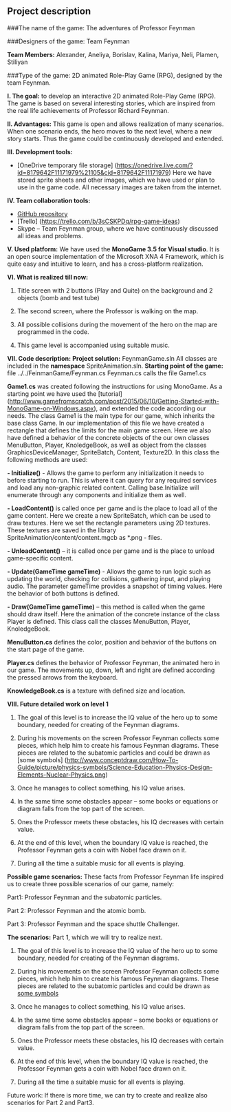 ## Project description


###The name of the game: The adventures of Professor Feynman

###Designers of the game: Team Feynman

**Team Members:** Alexander, Aneliya, Borislav, Kalina, Mariya, Neli, Plamen, Stiliyan   

###Type of the game: 2D animated Role-Play Game (RPG), designed by the team Feynman. 

**I. The goal:** to develop an interactive 2D animated Role-Play Game (RPG).  The game is based on several interesting stories, which are inspired from the real life achievements of Professor Richard Feynman. 

**II. Advantages:** This game is open and allows realization of many scenarios. When one scenario ends, the hero moves to the next level, where a new story starts. Thus the game could be continuously developed and extended. 

**III. Development tools:** 

* [OneDrive temporary file storage] (https://onedrive.live.com/?id=8179642F11171979%21105&cid=8179642F11171979)
Here we have stored sprite sheets and other images, which we have used or plan to use in the game code. All necessary images are taken from the internet. 

**IV. Team collaboration tools:**

* [GitHub repository]( https://github.com/Team-Feynman/The-Game )
* [Trello] (https://trello.com/b/3sCSKPDq/rpg-game-ideas)
* Skype – Team Feynman group, where we have continuously discussed all ideas and problems. 


**V. Used platform:** We have used the **MonoGame 3.5 for Visual studio**.  It is an open source implementation of the Microsoft XNA 4 Framework, which is quite easy and intuitive to learn, and has a cross-platform realization. 


**VI. What is realized till now:**

1. Title screen with 2 buttons (Play and Quite) on the background and 2 objects (bomb and test tube)

2. The second screen, where the Professor is walking on the map. 

3. All possible collisions during the movement of the hero on the map are programmed in the code. 

4. This game level is accompanied using suitable music. 


**VII. Code description:** 
**Project solution:** FeynmanGame.sln
All classes are included in the **namespace** SpriteAnimation.sln. 
**Starting point of the game:** file ../../FeinmanGame/Feynman.cs
Feynman.cs calls the file Game1.cs

**Game1.cs** was created following the instructions for using MonoGame. As a starting point we have used the [tutorial] (http://www.gamefromscratch.com/post/2015/06/10/Getting-Started-with-MonoGame-on-Windows.aspx), and extended the code according our needs. 
The class Game1 is the main type for our game, which inherits the base class Game. In our implementation of this file we have created a rectangle that defines the limits for the main game screen. Here we also have defined a behavior of the concrete objects of the our own classes MenuButton, Player, KnoledgeBook, as well as object from the classes GraphicsDeviceManager, SpriteBatch,  Content, Texture2D. 
In this class the following methods are used:

**- Initialize()** - Allows the game to perform any initialization it needs to before starting to run. This is where it can query for any required services and load any non-graphic related content.  Calling base.Initialize will enumerate through any components and initialize them as well.

**- LoadContent()** is called once per game and is the place to load all of the game content. Here we create a new SpriteBatch, which can be used to draw textures. Here we set the rectangle parameters using 2D textures. These textures are saved in the library SpriteAnimation/content/content.mgcb as *.png - files.

**- UnloadContent()** – it is called once per game and is the place to unload game-specific content.

**- Update(GameTime gameTime)** - Allows the game to run logic such as updating the world, checking for collisions, gathering input, and playing audio. The parameter gameTime provides a snapshot of timing values. Here the behavior of both buttons is defined. 

**- Draw(GameTime gameTime)** – this method is called when the game should draw itself. Here the animation of the concrete instance of the class Player is defined. 
This class call the classes MenuButton, Player, KnoledgeBook.

**MenuButton.cs** defines the color, position and behavior of the buttons on the start page of the game. 

**Player.cs** defines the behavior of Professor Feynman, the animated hero in our game. The movements up, down, left and right are defined according the pressed arrows from the keyboard. 

**KnowledgeBook.cs** is a texture with defined size and location. 

**VIII. Future detailed work on level 1** 
1. The goal of this level is to increase the IQ value of the hero up to some boundary, needed for creating of the Feynman diagrams. 

2. During his movements on the screen Professor Feynman collects some pieces, which help him to create his famous Feynman diagrams. These pieces are related to the subatomic particles and could be drawn as [some symbols]  (http://www.conceptdraw.com/How-To-Guide/picture/physics-symbols/Science-Education-Physics-Design-Elements-Nuclear-Physics.png)

3. Once he manages to collect something, his IQ value arises. 

4. In the same time some obstacles appear – some books or equations or diagram falls from the top part of the screen. 

5. Ones the Professor meets these obstacles, his IQ decreases with certain value. 

6. At the end of this level, when the boundary IQ value is reached, the Professor Feynman gets a coin with Nobel face drawn on it. 

7. During all the time a suitable music for all events is playing. 


**Possible game scenarios:** These facts from Professor Feynman life inspired us to create three possible scenarios of our game, namely:

Part1: Professor Feynman and the subatomic particles. 

Part 2: Professor Feynman and the atomic bomb.

Part 3: Professor Feynman and the space shuttle Challenger.

**The scenarios:** 
Part 1, which we will try to realize next. 
1.  The goal of this level is to increase the IQ value of the hero up to some boundary, needed for creating of the Feynman diagrams.

2.  During his movements on the screen Professor Feynman collects some pieces, which help him to create his famous Feynman diagrams. These pieces are related to the subatomic particles and could be drawn as [some symbols](http://www.conceptdraw.com/How-To-Guide/picture/physics-symbols/Science-Education-Physics-Design-Elements-Nuclear-Physics.png)

3. Once he manages to collect something, his IQ value arises. 

4. In the same time some obstacles appear – some books or equations or diagram falls from the top part of the screen. 

5. Ones the Professor meets these obstacles, his IQ decreases with certain value. 

6. At the end of this level, when the boundary IQ value is reached, the Professor Feynman gets a coin with Nobel face drawn on it. 

7. During all the time a suitable music for all events is playing. 

Future work: If there is more time, we can try to create and realize also scenarios for Part 2 and Part3. 




